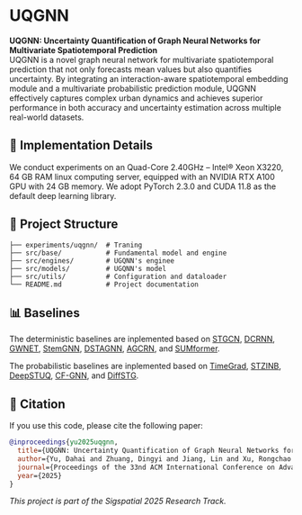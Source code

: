 # UQGNN

**UQGNN: Uncertainty Quantification of Graph Neural Networks for Multivariate Spatiotemporal Prediction**  
UQGNN is a novel graph neural network for multivariate spatiotemporal prediction that not only forecasts mean values but also quantifies uncertainty. By integrating an interaction-aware spatiotemporal embedding module and a multivariate probabilistic prediction module, UQGNN effectively captures complex urban dynamics and achieves superior performance in both accuracy and uncertainty estimation across multiple real-world datasets.

## 🔧 Implementation Details
We conduct experiments on an Quad-Core 2.40GHz – Intel® Xeon X3220, 64 GB RAM linux computing server, equipped with an NVIDIA RTX A100 GPU with 24 GB memory. We adopt PyTorch 2.3.0 and CUDA 11.8 as the default deep learning library.

## 📁 Project Structure

```
├── experiments/uqgnn/  # Traning
├── src/base/           # Fundamental model and engine
├── src/engines/        # UGQNN's enginee
├── src/models/         # UGQNN's model
├── src/utils/          # Configuration and dataloader
└── README.md           # Project documentation
```

## 📊 Baselines  

The deterministic baselines are inplemented based on [STGCN](https://github.com/hazdzz/STGCN),
[DCRNN](https://github.com/chnsh/DCRNN_PyTorch), 
[GWNET](https://github.com/nnzhan/Graph-WaveNet), 
[StemGNN](https://github.com/microsoft/StemGNN), 
[DSTAGNN](https://github.com/SYLan2019/DSTAGNN), 
[AGCRN](https://github.com/LeiBAI/AGCRN), and [SUMformer](https://github.com/Chengyui/SUMformer).

The probabilistic baselines are inplemented based on 
[TimeGrad](https://github.com/zalandoresearch/pytorch-ts),
[STZINB](https://github.com/ZhuangDingyi/STZINB), 
[DeepSTUQ](https://github.com/WeizhuQIAN/DeepSTUQ_Pytorch), 
[CF-GNN](https://github.com/snap-stanford/conformalized-gnn), and [DiffSTG](https://github.com/wenhaomin/DiffSTG).


## 📖 Citation

If you use this code, please cite the following paper:

```bibtex
@inproceedings{yu2025uqgnn,
  title={UQGNN: Uncertainty Quantification of Graph Neural Networks for Multivariate Spatiotemporal Prediction},
  author={Yu, Dahai and Zhuang, Dingyi and Jiang, Lin and Xu, Rongchao and Ye, Xinyue and Bu, Yuheng and Wang, Shenhao and Wang, Guang},
  journal={Proceedings of the 33nd ACM International Conference on Advances in Geographic Information Systems},
  year={2025}
}
```


*This project is part of the Sigspatial 2025 Research Track.*